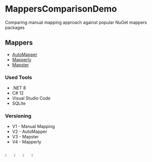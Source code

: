 # MappersComparisonDemo

Comparing manual mapping approach against popular NuGet mappers packages

<h2>Mappers</h2>
<ul>
  <li><a href="https://github.com/AutoMapper/AutoMapper">AutoMapper</li>
  <li><a href="https://github.com/riok/mapperly">Mapperly</li>
  <li><a href="https://github.com/MapsterMapper/Mapster">Mapster</a></li>
</ul>  

<h3>Used Tools</h3>
<ul>
    <li>.NET 8</li>
    <li>C# 12</li>
    <li>Visual Studio Code</li>
    <li>SQLite</li>
</ul>

<h3>Versioning</h3>
<ul>
    <li>V1 - Manual Mapping</li>
    <li>V2 - AutoMapper</li>
    <li>V3 - Mapster</li>
    <li>V4 - Mapperly</li>
</ul>

<div style="display: inline_block" class="flex-container"><br>
        <img align="center" alt="CSharp" height="5%" width="5%" <img
                src="https://cdn.jsdelivr.net/gh/devicons/devicon/icons/csharp/csharp-original.svg" />
        <img align="center" alt="DotNet" height="5%" width="5%" <img
                src="https://cdn.jsdelivr.net/gh/devicons/devicon/icons/dotnetcore/dotnetcore-original.svg" />
        <img align="center" alt="SQLite" height="5%" width="5%" <img
                src="https://cdn.jsdelivr.net/gh/devicons/devicon@latest/icons/sqlite/sqlite-original.svg" />
	<img align="center" alt="VSCode" height="5%" width="5%" <img
                src="https://cdn.jsdelivr.net/gh/devicons/devicon@latest/icons/vscode/vscode-original.svg" />
</div>